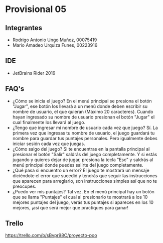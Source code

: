 # Provisional 05

## Integrantes
- Rodrigo Antonio Ungo Muñoz, 00075419
- Mario Amadeo Urquiza Funes, 00223916

## IDE
- JetBrains Rider 2019

## FAQ's
- ¿Cómo se inicia el juego?
En el menú principal se presiona el botón "Jugar", ese botón los llevará a un menú donde deben escribir su nombre de usuario, el que quieran (Máximo 20 caracteres). Cuando hayan ingresado su nombre de usuario presionan el botón "Jugar" el cual finalmente los llevará al juego.
- ¿Tengo que ingresar mi nombre de usuario cada vez que juego?
Sí. La primera vez que ingresas tu nombre de usuario, el juego guardará tu nombre para guardar tus puntajes personales. Pero igualmente debes iniciar sesión cada vez que juegas.
- ¿Cómo salgo del juego?
Si te encuentras en la pantalla principal al presionar el botón "Salir" saldrás del juego completamente. Y si estás jugando y quieres dejar de jugar, presiona la tecla "Esc" y saldrás al menú principal donde puedes salirte del juego completamente.
- ¿Qué pasa si encuentro un error?
El juego te mostrará un mensaje diciéndote el error que sucedió y tendrás que seguir las instrucciones que aparecen para arreglarlo, son instrucciones simples así que no te preocupes.
- ¿Puedo ver mis puntajes?
Tal vez. En el menú principal hay un botón que se llama "Puntajes" el cual al presionarlo te mostrará a los 10 mejores puntajes del juego, verás tus puntajes si apareces en los 10 mejores, ¡así que será mejor que practiques para ganar!

## Trello
https://trello.com/b/sBvpr98C/proyecto-poo
